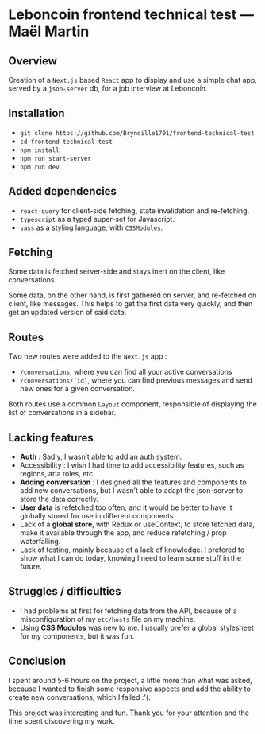 # Leboncoin frontend technical test — Maël Martin

## Overview

Creation of a `Next.js` based `React` app to display and use a simple chat app, served by a `json-server` db, for a job interview at Leboncoin.

## Installation

- `git clone https://github.com/Bryndille1701/frontend-technical-test`
- `cd frontend-technical-test`
- `npm install`
- `npm run start-server`
- `npm run dev`

## Added dependencies

- `react-query` for client-side fetching, state invalidation and re-fetching.
- `typescript` as a typed super-set for Javascript.
- `sass` as a styling language, with `CSSModules`.

## Fetching

Some data is fetched server-side and stays inert on the client, like conversations.

Some data, on the other hand, is first gathered on server, and re-fetched on client, like messages. This helps to get the first data very quickly, and then get an updated version of said data.

## Routes

Two new routes were added to the `Next.js` app :

- `/conversations`, where you can find all your active conversations
- `/conversations/[id]`, where you can find previous messages and send new ones for a given conversation.

Both routes use a common `Layout` component, responsible of displaying the list of conversations in a sidebar.

## Lacking features

- **Auth** : Sadly, I wasn’t able to add an auth system.
- Accessibility : I wish I had time to add accessibility features, such as regions, aria roles, etc.
- **Adding conversation** : I designed all the features and components to add new conversations, but I wasn’t able to adapt the json-server to store the data correctly.
- **User data** is refetched too often, and it would be better to have it globally stored for use in different components
- Lack of a **global store**, with Redux or useContext, to store fetched data, make it available through the app, and reduce refetching / prop waterfalling.
- Lack of testing, mainly because of a lack of knowledge. I prefered to show what I can do today, knowing I need to learn some stuff in the future.

## Struggles / difficulties

- I had problems at first for fetching data from the API, because of a misconfiguration of my `etc/hosts` file on my machine.
- Using **CSS Modules** was new to me. I usually prefer a global stylesheet for my components, but it was fun.

## Conclusion

I spent around 5-6 hours on the project, a little more than what was asked, because I wanted to finish some responsive aspects and add the ability to create new conversations, which I failed :'(.

This project was interesting and fun. Thank you for your attention and the time spent discovering my work.
